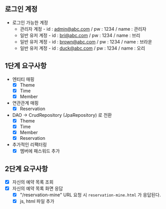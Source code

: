 ## 로그인 계정

- 로그인 가능한 계정
    - 관리자 계정 - id : admin@abc.com / pw : 1234 / name : 관리자
    - 일반 유저 계정 - id : bri@abc.com / pw : 1234 / name : 브리
    - 일반 유저 계정 - id : brown@abc.com / pw : 1234 / name : 브라운
    - 일반 유저 계정 - id : duck@abc.com / pw : 1234 / name : 오리

## 1단계 요구사항

- 엔티티 매핑
    - [x] Theme
    - [x] Time
    - [x] Member
- 연관관계 매핑
    - [x] Reservation
- DAO -> CrudRepository (JpaRepository) 로 전환
    - [x] Theme
    - [x] Time
    - [x] Member
    - [x] Reservation
- 추가적인 리팩터링
    - [x] 멤버에 패스워드 추가

## 2단계 요구사항

- [x] 자신의 예약 목록 조회
- [x] 자신의 예약 목록 화면 응답
    - [x] "/reservation-mine" URL 요청 시 `reservation-mine.html` 가 응답된다.
    - [x] js, html 파일 추가
